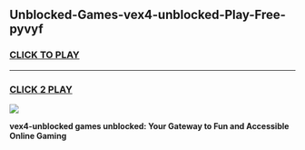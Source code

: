 
## Unblocked-Games-vex4-unblocked-Play-Free-pyvyf
<h3>
<a href="https://premium76.site?title=vex4-unblocked&ref=20M">CLICK TO PLAY</a></h3>
<hr>

<h3>
<a href="https://premium76.site?title=vex4-unblocked&ref=20M">CLICK 2 PLAY</a>
  
</h3>

<a href="https://premium76.site?title=vex4-unblocked&ref=19M"><img src="https://clearcache.store/games.png"></a>


**vex4-unblocked games unblocked: Your Gateway to Fun and Accessible Online Gaming**
